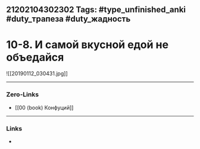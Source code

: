 21202104302302
Tags: #type_unfinished_anki #duty_трапеза #duty_жадность
---
# 10-8. И самой вкусной едой не объедайся

![[20190112_030431.jpg]]

---
### Zero-Links
- [[00 (book) Конфуций]]
---
### Links
-